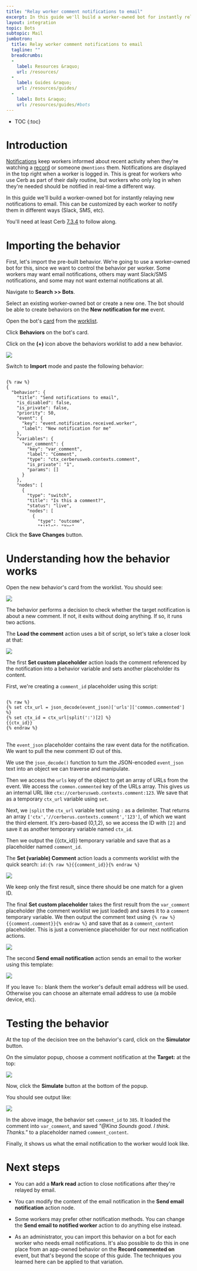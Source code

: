 ```yaml
---
title: "Relay worker comment notifications to email"
excerpt: In this guide we'll build a worker-owned bot for instantly relaying new notifications to email. This can be customized to notify in various ways (Slack, SMS, etc).
layout: integration
topic: Bots
subtopic: Mail
jumbotron:
  title: Relay worker comment notifications to email
  tagline: ""
  breadcrumbs:
  -
    label: Resources &raquo;
    url: /resources/
  -
    label: Guides &raquo;
    url: /resources/guides/
  -
    label: Bots &raquo;
    url: /resources/guides/#bots
---
```


* TOC
{:toc}

# Introduction

[Notifications](/docs/notifications/) keep workers informed about recent activity when they're watching a [record](/docs/records/) or someone `@mentions` them.  Notifications are displayed in the top right when a worker is logged in.  This is great for workers who use Cerb as part of their daily routine, but workers who only log in when they're needed should be notified in real-time a different way.

In this guide we'll build a worker-owned bot for instantly relaying new notifications to email. This can be customized by each worker to notify them in different ways (Slack, SMS, etc).

You'll need at least Cerb [7.3.4](/releases/7.3.4/) to follow along.

# Importing the behavior

First, let's import the pre-built behavior.  We're going to use a worker-owned bot for this, since we want to control the behavior per worker.  Some workers may want email notifications, others may want Slack/SMS notifications, and some may not want external notifications at all.

Navigate to **Search >> Bots**.

Select an existing worker-owned bot or create a new one.  The bot should be able to create behaviors on the **New notification for me** event.

Open the bot's [card](/docs/cards/) from the [worklist](/docs/worklists/).

Click **Behaviors** on the bot's card.

Click on the **(+)** icon above the behaviors worklist to add a new behavior.

<div class="cerb-screenshot">
<img src="/assets/images/guides/common/worklist-add.png" class="screenshot">
</div>

Switch to **Import** mode and paste the following behavior:

<pre style="max-height:29.5em;">
<code class="language-json">
{% raw %}
{
  "behavior": {
    "title": "Send notifications to email",
    "is_disabled": false,
    "is_private": false,
    "priority": 50,
    "event": {
      "key": "event.notification.received.worker",
      "label": "New notification for me"
    },
    "variables": {
      "var_comment": {
        "key": "var_comment",
        "label": "Comment",
        "type": "ctx_cerberusweb.contexts.comment",
        "is_private": "1",
        "params": []
      }
    },
    "nodes": [
      {
        "type": "switch",
        "title": "Is this a comment?",
        "status": "live",
        "nodes": [
          {
            "type": "outcome",
            "title": "Yes",
            "status": "live",
            "params": {
              "groups": [
                {
                  "any": 0,
                  "conditions": [
                    {
                      "condition": "message",
                      "oper": "contains",
                      "value": "commented"
                    }
                  ]
                }
              ]
            },
            "nodes": [
              {
                "type": "action",
                "title": "Load the comment",
                "status": "live",
                "params": {
                  "actions": [
                    {
                      "action": "_set_custom_var",
                      "value": "{% set ctx_url = json_decode(event_json)['urls']['common.commented'] %}\r\n{% set ctx_id = ctx_url|split(':')[2] %}\r\n{{ctx_id}}",
                      "format": "",
                      "is_simulator_only": "0",
                      "var": "comment_id"
                    },
                    {
                      "action": "var_comment",
                      "search_mode": "quick_search",
                      "quick_search": "id:{{comment_id}}",
                      "limit": "first",
                      "limit_count": "1",
                      "mode": "add",
                      "worklist_model": null
                    },
                    {
                      "action": "_set_custom_var",
                      "value": "{% set comment = var_comment|first %}\r\n{{comment.comment}}",
                      "format": "",
                      "is_simulator_only": "0",
                      "var": "comment_content"
                    }
                  ]
                }
              },
              {
                "type": "action",
                "title": "Send email notification",
                "status": "live",
                "params": {
                  "actions": [
                    {
                      "action": "send_email_owner",
                      "subject": "[Cerb] Notification: {{message}}",
                      "content": "{{message}}\r\n\r\n{{comment_content}}\r\n\r\nPermalink: {{url}}"
                    }
                  ]
                }
              }
            ]
          }
        ]
      }
    ]
  }
}
{% endraw %}
</code>
</pre>

Click the **Save Changes** button.

# Understanding how the behavior works

Open the new behavior's card from the worklist. You should see:

<div class="cerb-screenshot">
<img src="/assets/images/guides/bots/comment-notifications/behavior.png" class="screenshot">
</div>

The behavior performs a decision to check whether the target notification is about a new comment. If not, it exits without doing anything.  If so, it runs two actions.

The **Load the comment** action uses a bit of script, so let's take a closer look at that:

<div class="cerb-screenshot">
<img src="/assets/images/guides/bots/comment-notifications/behavior-action-comment-id.png" class="screenshot">
</div>

The first **Set custom placeholder** action loads the comment referenced by the notification into a behavior variable and sets another placeholder its content.

First, we're creating a `comment_id` placeholder using this script:

<pre>
<code class="language-twig">
{% raw %}
{% set ctx_url = json_decode(event_json)['urls']['common.commented'] %}
{% set ctx_id = ctx_url|split(':')[2] %}
{{ctx_id}}
{% endraw %}
</code>
</pre>

The `event_json` placeholder contains the raw event data for the notification.  We want to pull the new comment ID out of this.

We use the `json_decode()` function to turn the JSON-encoded `event_json` text into an object we can traverse and manipulate.

Then we access the `urls` key of the object to get an array of URLs from the event. We access the `common.commented` key of the URLs array.  This gives us an internal URL like `ctx://cerberusweb.contexts.comment:123`.  We save that as a temporary `ctx_url` variable using `set`.

Next, we `|split` the `ctx_url` variable text using `:` as a delimiter.  That returns an array `['ctx','//cerberus.contexts.comment','123']`, of which we want the third element.  It's zero-based (0,1,2), so we access the ID with `[2]` and save it as another temporary variable named `ctx_id`.

Then we output the {{ctx_id}} temporary variable and save that as a placeholder named `comment_id`.

The **Set (variable) Comment** action loads a comments worklist with the quick search: `id:{% raw %}{{comment_id}}{% endraw %}`

<div class="cerb-screenshot">
<img src="/assets/images/guides/bots/comment-notifications/behavior-action-comment-load.png" class="screenshot">
</div>

We keep only the first result, since there should be one match for a given ID.

The final **Set custom placeholder** takes the first result from the `var_comment` placeholder (the comment worklist we just loaded) and saves it to a `comment` temporary variable.  We then output the comment text using `{% raw %}{{comment.comment}}{% endraw %}` and save that as a `comment_content` placeholder.  This is just a convenience placeholder for our next notification actions.

<div class="cerb-screenshot">
<img src="/assets/images/guides/bots/comment-notifications/behavior-action-comment-content.png" class="screenshot">
</div>

The second **Send email notification** action sends an email to the worker using this template:

<div class="cerb-screenshot">
<img src="/assets/images/guides/bots/comment-notifications/behavior-action-email.png" class="screenshot">
</div>

If you leave `To:` blank them the worker's default email address will be used.  Otherwise you can choose an alternate email address to use (a mobile device, etc).

# Testing the behavior

At the top of the decision tree on the behavior's card, click on the **Simulator** button.

On the simulator popup, choose a comment notification at the **Target:** at the top:

<div class="cerb-screenshot">
<img src="/assets/images/guides/bots/comment-notifications/behavior-simulate-target.png" class="screenshot">
</div>

Now, click the **Simulate** button at the bottom of the popup.

You should see output like:

<div class="cerb-screenshot">
<img src="/assets/images/guides/bots/comment-notifications/behavior-simulator.png" class="screenshot">
</div>

In the above image, the behavior set `comment_id` to `385`.  It loaded the comment into `var_comment`, and saved _"@Kina Sounds good.  I think.  Thanks."_ to a placeholder named `comment_content`.

Finally, it shows us what the email notification to the worker would look like.

# Next steps

* You can add a **Mark read** action to close notifications after they're relayed by email.

* You can modify the content of the email notification in the **Send email notification** action node.

* Some workers may prefer other notification methods. You can change the **Send email to notified worker** action to do anything else instead.

* As an administrator, you can import this behavior on a bot for each worker who needs email notifications.  It's also possible to do this in one place from an app-owned behavior on the **Record commented on** event, but that's beyond the scope of this guide.  The techniques you learned here can be applied to that variation.